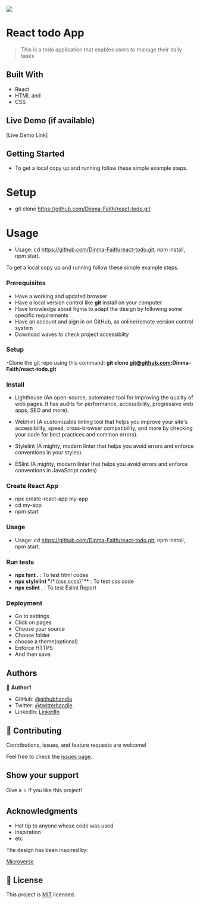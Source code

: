 ![](https://img.shields.io/badge/Microverse-blueviolet)

# React todo App

> This is a todo application that enables users to manage their daily tasks


## Built With

- React
- HTML and 
- CSS


## Live Demo (if available)

[Live Demo Link]


## Getting Started

- To get a local copy up and running follow these simple example steps.

# Setup
- git clone https://github.com/Dinma-Faith/react-todo.git

# Usage
-  Usage: cd <https://github.com/Dinma-Faith/react-todo.git>, npm install, npm start.

To get a local copy up and running follow these simple example steps.

### Prerequisites

- Have a working and updated browser
- Have a local version control like **git** install on your computer
- Have knowledge about figma to adapt the design by following some specific requirements
- Have an account and sign in on GitHub, as  online/remote version control system
- Download waves to check project accessibilty

### Setup

-Clone the git repo using this command: **git clone git@github.com:Dinma-Faith/react-todo.git**

### Install

- Lighthouse (An open-source, automated tool for improving the quality of web pages. It has audits    for performance, accessibility, progressive web apps, SEO and more).

- Webhint (A customizable linting tool that helps you improve your site's accessibility, speed, cross-browser compatibility, and more by checking your code for best practices and common errors).

- Stylelint (A mighty, modern linter that helps you avoid errors and enforce conventions in your styles).

- ESlint (A mighty, modern linter that helps you avoid errors and enforce conventions in JavaScript codes)

### Create React App

- npx create-react-app my-app
- cd my-app
- npm start

### Usage

-  Usage: cd <https://github.com/Dinma-Faith/react-todo.git>, npm install, npm start.

### Run tests

- **npx hint .** : To test html codes
- **npx stylelint "**/\*.{css,scss}"\*\* : To test css code
- **npx eslint .** : To test Eslint Report

### Deployment

- Go to settings
- Click on pages
- Choose your source
- Choose folder
- choose a theme(optional)
- Enforce HTTPS
- And then save.


## Authors

👤 **Author1**

- GitHub: [@githubhandle](https://github.com/Dinma-Faith)
- Twitter: [@twitterhandle](https://twitter.com/phayte_p)
- LinkedIn: [LinkedIn](https://linkedin.com/in/chidinma-faith)

## 🤝 Contributing

Contributions, issues, and feature requests are welcome!

Feel free to check the [issues page](../../issues/).

## Show your support

Give a ⭐️ if you like this project!

## Acknowledgments

- Hat tip to anyone whose code was used
- Inspiration
- etc

The design has been inspired by:

  [Microverse](https://www.microverse.org)

## 📝 License

This project is [MIT](./MIT.md) licensed.